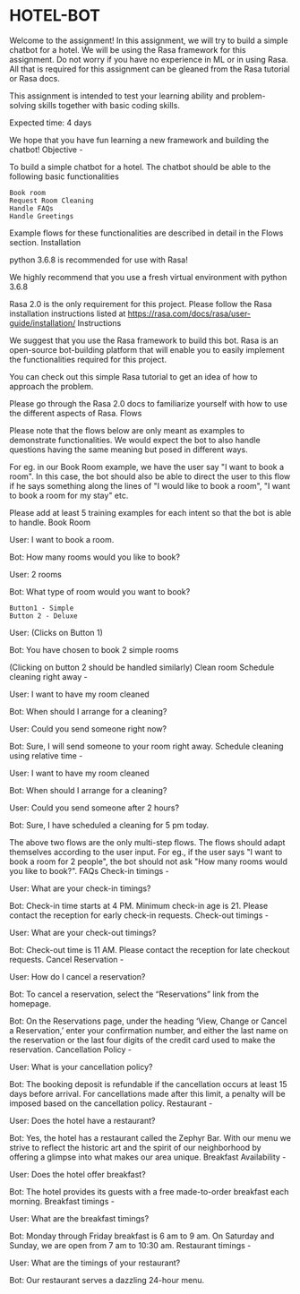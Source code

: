# HOTEL-BOT

Welcome to the assignment! In this assignment, we will try to build a simple chatbot for a hotel. We will be using the Rasa framework for this assignment. Do not worry if you have no experience in ML or in using Rasa. All that is required for this assignment can be gleaned from the Rasa tutorial or Rasa docs.

This assignment is intended to test your learning ability and problem-solving skills together with basic coding skills.

Expected time: 4 days

We hope that you have fun learning a new framework and building the chatbot!
Objective -

To build a simple chatbot for a hotel. The chatbot should be able to the following basic functionalities

    Book room
    Request Room Cleaning
    Handle FAQs
    Handle Greetings

Example flows for these functionalities are described in detail in the Flows section.
Installation

python 3.6.8 is recommended for use with Rasa!

We highly recommend that you use a fresh virtual environment with python 3.6.8

Rasa 2.0 is the only requirement for this project. Please follow the Rasa installation instructions listed at https://rasa.com/docs/rasa/user-guide/installation/
Instructions

We suggest that you use the Rasa framework to build this bot. Rasa is an open-source bot-building platform that will enable you to easily implement the functionalities required for this project.

You can check out this simple Rasa tutorial to get an idea of how to approach the problem.

Please go through the Rasa 2.0 docs to familiarize yourself with how to use the different aspects of Rasa.
Flows

Please note that the flows below are only meant as examples to demonstrate functionalities. We would expect the bot to also handle questions having the same meaning but posed in different ways.

For eg. in our Book Room example, we have the user say "I want to book a room". In this case, the bot should also be able to direct the user to this flow if he says something along the lines of "I would like to book a room", "I want to book a room for my stay" etc.

Please add at least 5 training examples for each intent so that the bot is able to handle.
Book Room

User: I want to book a room.

Bot: How many rooms would you like to book?

User: 2 rooms

Bot: What type of room would you want to book?

    Button1 - Simple
    Button 2 - Deluxe

User: (Clicks on Button 1)

Bot: You have chosen to book 2 simple rooms

(Clicking on button 2 should be handled similarly)
Clean room
Schedule cleaning right away -

User: I want to have my room cleaned

Bot: When should I arrange for a cleaning?

User: Could you send someone right now?

Bot: Sure, I will send someone to your room right away.
Schedule cleaning using relative time -

User: I want to have my room cleaned

Bot: When should I arrange for a cleaning?

User: Could you send someone after 2 hours?

Bot: Sure, I have scheduled a cleaning for 5 pm today.

The above two flows are the only multi-step flows. The flows should adapt themselves according to the user input. For eg., if the user says "I want to book a room for 2 people", the bot should not ask "How many rooms would you like to book?".
FAQs
Check-in timings -

User: What are your check-in timings?

Bot: Check-in time starts at 4 PM. Minimum check-in age is 21. Please contact the reception for early check-in requests.
Check-out timings -

User: What are your check-out timings?

Bot: Check-out time is 11 AM. Please contact the reception for late checkout requests.
Cancel Reservation -

User: How do I cancel a reservation?

Bot: To cancel a reservation, select the “Reservations” link from the homepage.

Bot: On the Reservations page, under the heading ‘View, Change or Cancel a Reservation,’ enter your confirmation number, and either the last name on the reservation or the last four digits of the credit card used to make the reservation.
Cancellation Policy -

User: What is your cancellation policy?

Bot: The booking deposit is refundable if the cancellation occurs at least 15 days before arrival. For cancellations made after this limit, a penalty will be imposed based on the cancellation policy.
Restaurant -

User: Does the hotel have a restaurant?

Bot: Yes, the hotel has a restaurant called the Zephyr Bar. With our menu we strive to reflect the historic art and the spirit of our neighborhood by offering a glimpse into what makes our area unique.
Breakfast Availability -

User: Does the hotel offer breakfast?

Bot: The hotel provides its guests with a free made-to-order breakfast each morning.
Breakfast timings -

User: What are the breakfast timings?

Bot: Monday through Friday breakfast is 6 am to 9 am. On Saturday and Sunday, we are open from 7 am to 10:30 am.
Restaurant timings -

User: What are the timings of your restaurant?

Bot: Our restaurant serves a dazzling 24-hour menu.
